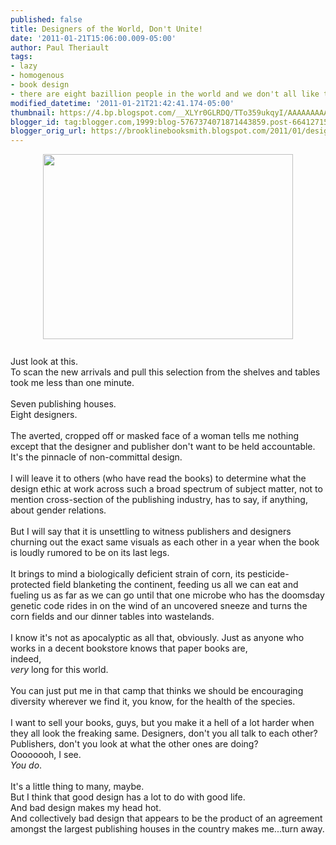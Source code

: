 ```yaml
---
published: false
title: Designers of the World, Don't Unite!
date: '2011-01-21T15:06:00.009-05:00'
author: Paul Theriault
tags:
- lazy
- homogenous
- book design
- there are eight bazillion people in the world and we don't all like the same thing
modified_datetime: '2011-01-21T21:42:41.174-05:00'
thumbnail: https://4.bp.blogspot.com/__XLYr0GLRDQ/TTo359ukqyI/AAAAAAAAAFE/dM5QHQeco6A/s72-c/turnedheads.jpg
blogger_id: tag:blogger.com,1999:blog-5767374071871443859.post-6641271563089300558
blogger_orig_url: https://brooklinebooksmith.blogspot.com/2011/01/designers-of-world-dont-unite.html
---
```


<a onblur="try {parent.deselectBloggerImageGracefully();} catch(e) {}" href="https://4.bp.blogspot.com/__XLYr0GLRDQ/TTo359ukqyI/AAAAAAAAAFE/dM5QHQeco6A/s1600/turnedheads.jpg"><img style="TEXT-ALIGN: center; MARGIN: 0px auto 10px; WIDTH: 400px; DISPLAY: block; HEIGHT: 296px; CURSOR: hand" id="BLOGGER_PHOTO_ID_5564821758531644194" border="0" alt="" src="https://4.bp.blogspot.com/__XLYr0GLRDQ/TTo359ukqyI/AAAAAAAAAFE/dM5QHQeco6A/s400/turnedheads.jpg" /></a><br />Just look at this.<br />To scan the new arrivals and pull this selection from the shelves and tables took me less than one minute.<br /><br />Seven publishing houses.<br />Eight designers.<br /><br />The averted, cropped off or masked face of a woman tells me nothing except that the designer and publisher don't want to be held accountable. It's the pinnacle of non-committal design.<br /><br />I will leave it to others (who have read the books) to determine what the design ethic at work across such a broad spectrum of subject matter, not to mention cross-section of the publishing industry, has to say, if anything, about gender relations.<br /><br />But I will say that it is unsettling to witness publishers and designers churning out the exact same visuals as each other in a year when the book is loudly rumored to be on its last legs.<br /><br />It brings to mind a biologically deficient strain of corn, its pesticide-protected field blanketing the continent, feeding us all we can eat and fueling us as far as we can go until that one microbe who has the doomsday genetic code rides in on the wind of an uncovered sneeze and turns the corn fields and our dinner tables into wastelands.<br /><br />I know it's not as apocalyptic as all that, obviously.  Just as anyone who works in a decent bookstore knows that paper books are,<br />indeed,<br /><i>very</i> long for this world.<br /><br />You can just put me in that camp that thinks we should be encouraging diversity wherever we find it, you know, for the health of the species.<br /><br />I want to sell your books, guys, but you make it a hell of a lot harder when they all look the freaking same. Designers, don't you all talk to each other? Publishers, don't you look at what the other ones are doing?<br />Oooooooh, I see.<br /><em>You</em> <i>do</i>.<br /><br />It's a little thing to many, maybe.<br />But I think that good design has a lot to do with good life.<br />And bad design makes my head hot.<br />And collectively bad design that appears to be the product of an agreement amongst the largest publishing houses in the country makes me...turn away.